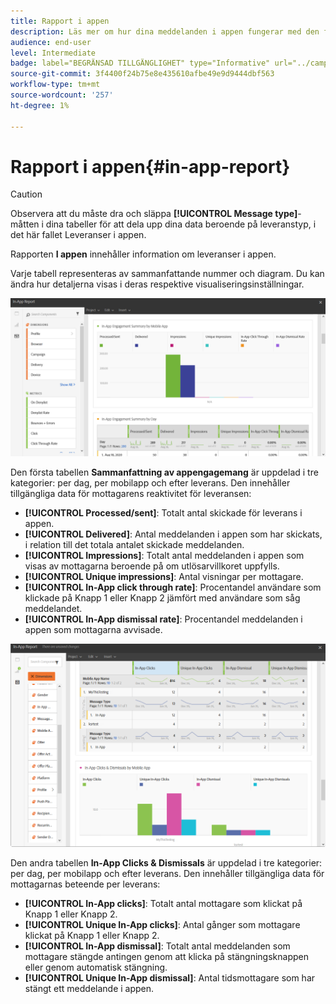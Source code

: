 ```yaml
---
title: Rapport i appen
description: Läs mer om hur dina meddelanden i appen fungerar med den färdiga rapporten i appen.
audience: end-user
level: Intermediate
badge: label="BEGRÄNSAD TILLGÄNGLIGHET" type="Informative" url="../campaign-standard-migration-home.md" tooltip="Begränsat till användare som migrerats till Campaign Standarden"
source-git-commit: 3f4400f24b75e8e435610afbe49e9d9444dbf563
workflow-type: tm+mt
source-wordcount: '257'
ht-degree: 1%

---
```


# Rapport i appen{#in-app-report}

>[!CAUTION]
>
>Observera att du måste dra och släppa **[!UICONTROL Message type]**-måtten i dina tabeller för att dela upp dina data beroende på leveranstyp, i det här fallet Leveranser i appen.

Rapporten **I appen** innehåller information om leveranser i appen.

Varje tabell representeras av sammanfattande nummer och diagram. Du kan ändra hur detaljerna visas i deras respektive visualiseringsinställningar.

![](assets/inapp_report.png)

Den första tabellen **Sammanfattning av appengagemang** är uppdelad i tre kategorier: per dag, per mobilapp och efter leverans. Den innehåller tillgängliga data för mottagarens reaktivitet för leveransen:

* **[!UICONTROL Processed/sent]**: Totalt antal skickade för leverans i appen.
* **[!UICONTROL Delivered]**: Antal meddelanden i appen som har skickats, i relation till det totala antalet skickade meddelanden.
* **[!UICONTROL Impressions]**: Totalt antal meddelanden i appen som visas av mottagarna beroende på om utlösarvillkoret uppfylls.
* **[!UICONTROL Unique impressions]**: Antal visningar per mottagare.
* **[!UICONTROL In-App click through rate]**: Procentandel användare som klickade på Knapp 1 eller Knapp 2 jämfört med användare som såg meddelandet.
* **[!UICONTROL In-App dismissal rate]**: Procentandel meddelanden i appen som mottagarna avvisade.

![](assets/inapp_report_1.png)

Den andra tabellen **In-App Clicks &amp; Dismissals** är uppdelad i tre kategorier: per dag, per mobilapp och efter leverans. Den innehåller tillgängliga data för mottagarnas beteende per leverans:

* **[!UICONTROL In-App clicks]**: Totalt antal mottagare som klickat på Knapp 1 eller Knapp 2.
* **[!UICONTROL Unique In-App clicks]**: Antal gånger som mottagare klickat på Knapp 1 eller Knapp 2.
* **[!UICONTROL In-App dismissal]**: Totalt antal meddelanden som mottagare stängde antingen genom att klicka på stängningsknappen eller genom automatisk stängning.
* **[!UICONTROL Unique In-App dismissal]**: Antal tidsmottagare som har stängt ett meddelande i appen.
